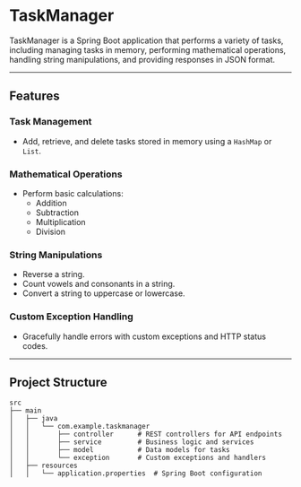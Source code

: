 # TaskManager

TaskManager is a Spring Boot application that performs a variety of tasks, including managing tasks in memory, performing mathematical operations, handling string manipulations, and providing responses in JSON format.

---

## Features

### Task Management
- Add, retrieve, and delete tasks stored in memory using a `HashMap` or `List`.

### Mathematical Operations
- Perform basic calculations:
  - Addition
  - Subtraction
  - Multiplication
  - Division

### String Manipulations
- Reverse a string.
- Count vowels and consonants in a string.
- Convert a string to uppercase or lowercase.

### Custom Exception Handling
- Gracefully handle errors with custom exceptions and HTTP status codes.

---

## Project Structure

```plaintext
src
├── main
│   ├── java
│   │   └── com.example.taskmanager
│   │       ├── controller      # REST controllers for API endpoints
│   │       ├── service         # Business logic and services
│   │       ├── model           # Data models for tasks
│   │       └── exception       # Custom exceptions and handlers
│   ├── resources
│   │   └── application.properties  # Spring Boot configuration
